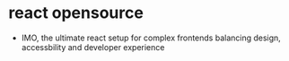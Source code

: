 # react opensource

- IMO, the ultimate react setup for complex frontends balancing design, accessbility and developer experience

